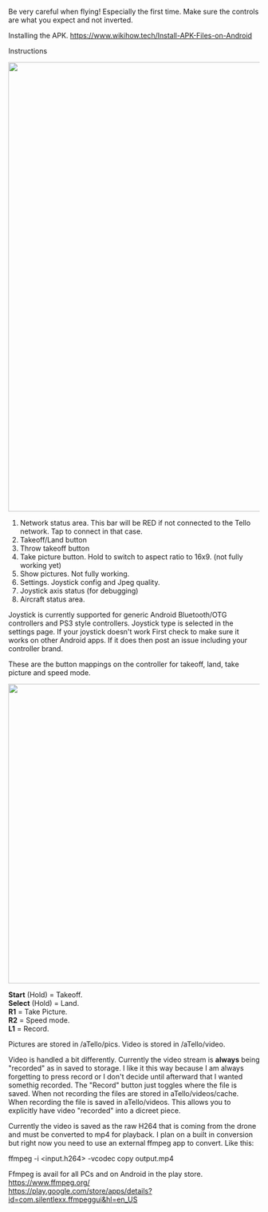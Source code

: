 Be very careful when flying! Especially the first time. Make sure the controls are what you expect and not inverted.

Installing the APK.
https://www.wikihow.tech/Install-APK-Files-on-Android

Instructions

<img src="https://github.com/Kragrathea/TelloLib/blob/master/Media/ScreenDiagram1.jpg" width="900" >

1. Network status area. This bar will be RED if not connected to the Tello network. Tap to connect in that case.
2. Takeoff/Land button
3. Throw takeoff button
4. Take picture button. Hold to switch to aspect ratio to 16x9. (not fully working yet)
5. Show pictures. Not fully working.
6. Settings. Joystick config and Jpeg quality.
7. Joystick axis status (for debugging)
8. Aircraft status area.

Joystick is currently supported for generic Android Bluetooth/OTG controllers and PS3 style controllers. Joystick type is selected in the settings page. If your joystick doesn't work First check to make sure it works on other Android apps. If it does then post an issue including your controller brand.

These are the button mappings on the controller for takeoff, land, take picture and speed mode. 

<img src="https://github.com/Kragrathea/TelloLib/blob/master/Media/PS3_diagram.png" width="600" >

**Start** (Hold) = Takeoff.  
**Select** (Hold) = Land.  
**R1** = Take Picture.  
**R2** = Speed mode.  
**L1** = Record.  

Pictures are stored in <storage>/aTello/pics. Video is stored in <storage>/aTello/video.

Video is handled a bit differently. Currently the video stream is **always** being "recorded" as in saved to storage. I like it this way because I am always forgetting to press record or I don't decide until afterward that I wanted somethig recorded. The "Record" button just toggles where the file is saved. When not recording the files are stored in aTello/videos/cache. When recording the file is saved in aTello/videos. This allows you to explicitly have video "recorded" into a dicreet piece.

Currently the video is saved as the raw H264 that is coming from the drone and must be converted to mp4 for playback. I plan on a built in conversion but right now you need to use an external ffmpeg app to convert. Like this:

ffmpeg -i <input.h264> -vcodec copy output.mp4
 
Ffmpeg is avail for all PCs and on Android in the play store.  
https://www.ffmpeg.org/  
https://play.google.com/store/apps/details?id=com.silentlexx.ffmpeggui&hl=en_US  

